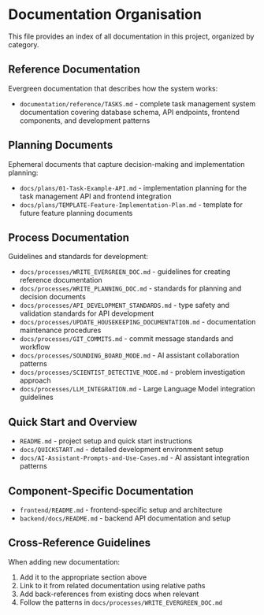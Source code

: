 # Documentation Organisation

This file provides an index of all documentation in this project, organized by category.

## Reference Documentation

Evergreen documentation that describes how the system works:

- `documentation/reference/TASKS.md` - complete task management system documentation covering database schema, API endpoints, frontend components, and development patterns

## Planning Documents

Ephemeral documents that capture decision-making and implementation planning:

- `docs/plans/01-Task-Example-API.md` - implementation planning for the task management API and frontend integration
- `docs/plans/TEMPLATE-Feature-Implementation-Plan.md` - template for future feature planning documents

## Process Documentation

Guidelines and standards for development:

- `docs/processes/WRITE_EVERGREEN_DOC.md` - guidelines for creating reference documentation
- `docs/processes/WRITE_PLANNING_DOC.md` - standards for planning and decision documents
- `docs/processes/API_DEVELOPMENT_STANDARDS.md` - type safety and validation standards for API development
- `docs/processes/UPDATE_HOUSEKEEPING_DOCUMENTATION.md` - documentation maintenance procedures
- `docs/processes/GIT_COMMITS.md` - commit message standards and workflow
- `docs/processes/SOUNDING_BOARD_MODE.md` - AI assistant collaboration patterns
- `docs/processes/SCIENTIST_DETECTIVE_MODE.md` - problem investigation approach
- `docs/processes/LLM_INTEGRATION.md` - Large Language Model integration guidelines

## Quick Start and Overview

- `README.md` - project setup and quick start instructions
- `docs/QUICKSTART.md` - detailed development environment setup
- `docs/AI-Assistant-Prompts-and-Use-Cases.md` - AI assistant integration patterns

## Component-Specific Documentation

- `frontend/README.md` - frontend-specific setup and architecture
- `backend/docs/README.md` - backend API documentation and setup

## Cross-Reference Guidelines

When adding new documentation:

1. Add it to the appropriate section above
2. Link to it from related documentation using relative paths
3. Add back-references from existing docs when relevant
4. Follow the patterns in `docs/processes/WRITE_EVERGREEN_DOC.md`